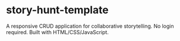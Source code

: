 # story-hunt-template
A responsive CRUD application for collaborative storytelling. No login required. Built with HTML/CSS/JavaScript. 
